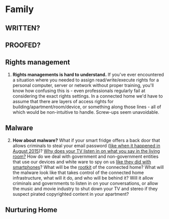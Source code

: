 # Family

## WRITTEN?
## PROOFED?




## Rights management

1. **Rights managements is hard to understand.** If you've ever encountered a situation where you needed to assign read/write/execute rights for a personal computer, server or network without proper training, you'll know how confusing this is - even professionals regularly fail at considering the exact rights settings. In a connected home we'd have to assume that there are layers of access rights for building/apartment/room/device, or something along those lines - all of which would be non-intuitive to handle. Screw-ups seem unavoidable.

## Malware 

2. **How about malware?** What if your smart fridge offers a back door that allows criminals to steal your email password ([like when it happened in August 2015](http://bgr.com/2015/08/25/samsung-smart-fridge-hack-gmail/))? [Why does your TV listen in on what you say in the living room?](http://www.iflscience.com/technology/it-s-not-just-your-tv-listening-your-conversation) How do we deal with government and non-government entities that use our devices and white ware to spy on us [like they did with smartphones](http://www.techtimes.com/articles/28517/20150124/edward-snowden-apple-iphone-with-secret-ifeature-that-allows-government-to-spy-on-you.htm)? What will be the [rootkit](https://en.wikipedia.org/wiki/Rootkit) of the connected home? What will the malware look like that takes control of the connected home infrastructure, what will it do, and who will be behind it? Will it allow criminals and governments to listen in on your conversations, or allow the music and movie industry to shut down your TV and stereo if they suspect pirated copyrighted content in your apartment?


## Nurturing Home